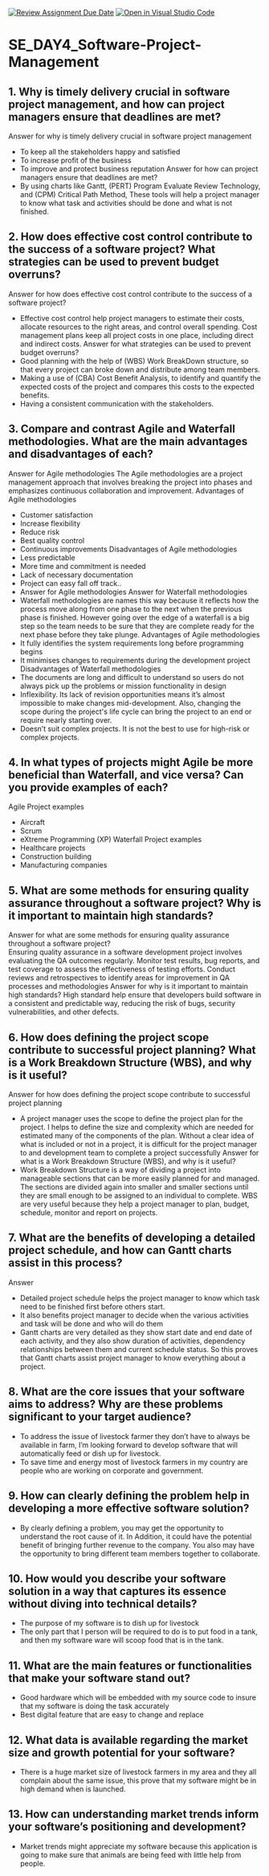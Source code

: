 [![Review Assignment Due Date](https://classroom.github.com/assets/deadline-readme-button-22041afd0340ce965d47ae6ef1cefeee28c7c493a6346c4f15d667ab976d596c.svg)](https://classroom.github.com/a/9pw6JKcu)
[![Open in Visual Studio Code](https://classroom.github.com/assets/open-in-vscode-2e0aaae1b6195c2367325f4f02e2d04e9abb55f0b24a779b69b11b9e10269abc.svg)](https://classroom.github.com/online_ide?assignment_repo_id=15687298&assignment_repo_type=AssignmentRepo)
# SE_DAY4_Software-Project-Management
## 1. Why is timely delivery crucial in software project management, and how can project managers ensure that deadlines are met?
Answer for why is timely delivery crucial in software project management
- To keep all the stakeholders happy and satisfied
- To increase profit of the business
- To improve and protect business reputation
Answer for how can project managers ensure that deadlines are met?
- By using charts like Gantt, (PERT) Program Evaluate Review Technology, and (CPM) Critical Path          Method, These tools will help a project manager to know what task and activities should be done and what is not finished. 
## 2. How does effective cost control contribute to the success of a software project? What strategies can be used to prevent budget overruns?
Answer for how does effective cost control contribute to the success of a software project?
- Effective cost control help project managers to estimate their costs, allocate resources to the right areas, and control overall spending. Cost management plans keep all project costs in one place, including direct and indirect costs.
Answer for what strategies can be used to prevent budget overruns?
- Good planning with the help of (WBS) Work BreakDown structure, so that every project can broke down and distribute among team members.
- Making a use of (CBA) Cost Benefit Analysis, to identify and quantify the expected costs of the project and compares this costs to the expected benefits.
- Having a consistent communication with the stakeholders. 
## 3. Compare and contrast Agile and Waterfall methodologies. What are the main advantages and disadvantages of each?
Answer for Agile methodologies
The Agile methodologies are a project management approach that involves breaking the project into phases and emphasizes continuous collaboration and improvement.
Advantages of Agile methodologies
-	Customer satisfaction
-	Increase flexibility
-	Reduce risk
-	Best quality control
-	Continuous improvements
Disadvantages of Agile methodologies
-	Less predictable
-	More time and commitment is needed
-	Lack of necessary documentation
-	Project can easy fall off track..
-	Answer for Agile methodologies
Answer for Waterfall methodologies
-	Waterfall methodologies are names this way because it reflects how the process move along from one phase to the next when the previous phase is finished. However going over the edge of a waterfall is a big step so the team needs to be sure that they are complete ready for the next phase before they take plunge.
Advantages of Agile methodologies
-	It fully identifies the system requirements long before programming begins
-	It minimises changes to requirements during the development project
Disadvantages of Waterfall methodologies
-	The documents are long and difficult  to understand so users do not always pick up the problems or mission functionality in design
- Inflexibility. Its lack of revision opportunities means it’s almost impossible to make changes mid-development. Also, changing the scope during the project's life cycle can bring the project to an end or require nearly starting over.
-	Doesn’t suit complex projects. It is not the best to use for high-risk or complex projects.
## 4. In what types of projects might Agile be more beneficial than Waterfall, and vice versa? Can you provide examples of each?
Agile Project examples
-	Aircraft
-	Scrum
-	eXtreme Programming (XP)
Waterfall Project examples
-	Healthcare projects 
-	Construction building
-	Manufacturing companies
## 5. What are some methods for ensuring quality assurance throughout a software project? Why is it important to maintain high standards?
Answer for what are some methods for ensuring quality assurance throughout a software project?  
Ensuring quality assurance in a software development project involves evaluating the QA outcomes regularly. Monitor test results, bug reports, and test coverage to assess the effectiveness of testing efforts. Conduct reviews and retrospectives to identify areas for improvement in QA processes and methodologies
Answer for why is it important to maintain high standards?
High standard help ensure that developers build software in a consistent and predictable way, reducing the risk of bugs, security vulnerabilities, and other defects.
## 6. How does defining the project scope contribute to successful project planning? What is a Work Breakdown Structure (WBS), and why is it useful?
Answer for how does defining the project scope contribute to successful project planning
-	A project manager uses the scope to define the project plan for the project. I helps to define the size and complexity which are needed for estimated many of the components of the plan. Without a clear idea of what is included or not in a project, it is difficult for the project manager to and development team to complete a project successfully
Answer for what is a Work Breakdown Structure (WBS), and why is it useful?
- Work Breakdown Structure is a way of dividing a project into manageable sections that can be more easily planned for and managed. The sections are divided again into smaller and smaller sections until they are small enough to be assigned to an individual to complete. WBS are very useful because they help a project manager to plan, budget, schedule, monitor and report on projects. 
## 7. What are the benefits of developing a detailed project schedule, and how can Gantt charts assist in this process?
Answer 
-	Detailed project schedule helps the project manager to know which task need to be finished first before others start.
-	It also benefits project manager to decide when the various activities and task will be done and who will do them
-	Gantt charts are very detailed as they show start date and end date of each activity, and they also show duration of activities, dependency relationships between them and current schedule status. So this proves that Gantt charts assist project manager to know everything about a project.
## 8. What are the core issues that your software aims to address? Why are these problems significant to your target audience?
-	To address the issue of livestock farmer they don’t have to always be available in farm, I’m looking forward to develop software that will automatically feed or dish up for livestock.
-	To save time and energy most of livestock farmers in my country are people who are working on corporate and government.
## 9. How can clearly defining the problem help in developing a more effective software solution?
-	By clearly defining a problem, you may get the opportunity to understand the root cause of it. In Addition, it could have the potential benefit of bringing further revenue to the company. You also may have the opportunity to bring different team members together to collaborate.
## 10. How would you describe your software solution in a way that captures its essence without diving into technical details?
-	The purpose of my software is to dish up for livestock 
-	The only part that I person will be required to do is to put food in a tank, and then my software ware will scoop food that is in the tank.
## 11. What are the main features or functionalities that make your software stand out?
-	Good hardware which will be embedded with my source code to insure that my software is doing the task accurately
-	Best digital feature that are easy to change and replace
## 12. What data is available regarding the market size and growth potential for your software?
-	There is a huge market size of livestock farmers in my area and they all complain about the same issue, this prove that my software might be in high demand when is launched.
## 13. How can understanding market trends inform your software’s positioning and development?
-	Market trends might appreciate my software because this application is going to make sure that animals are being feed with little help from people.
